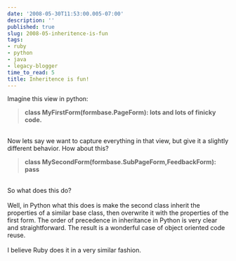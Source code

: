 ```yaml
---
date: '2008-05-30T11:53:00.005-07:00'
description: ''
published: true
slug: 2008-05-inheritence-is-fun
tags:
- ruby
- python
- java
- legacy-blogger
time_to_read: 5
title: Inheritence is fun!
---
```


Imagine this view in python:<br /><blockquote><span style="font-weight: bold;">class MyFirstForm(formbase.PageForm): lots and lots of finicky code.</span></blockquote><br />Now lets say we want to capture everything in that view, but give it a slightly different behavior. How about this?<br /><blockquote><span style="font-weight: bold;">class MySecondForm(formbase.SubPageForm,FeedbackForm): pass<br /></span></blockquote><br />So what does this do?<br /><br />Well, in Python what this does is make the second class inherit the properties of a similar base class, then overwrite it with the properties of the first form.  The order of precedence in inheritance in Python is very clear and straightforward.  The result is a wonderful case of object oriented code reuse.<br /><br />I believe Ruby does it in a very similar fashion.